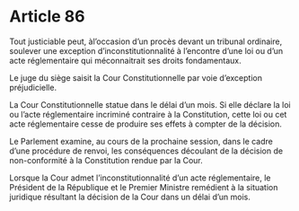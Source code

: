 # Article 86

Tout justiciable peut, àl’occasion d’un procès devant un
tribunal ordinaire, soulever une exception d’inconstitutionnalité à l’encontre d’une loi ou d’un acte réglementaire qui méconnaitrait ses droits fondamentaux.

Le juge du siège saisit la Cour Constitutionnelle par
voie d’exception préjudicielle. 

La Cour Constitutionnelle statue dans le délai d’un mois. Si elle déclare la loi ou l’acte réglementaire incriminé contraire à la Constitution, cette loi ou cet acte réglementaire cesse de produire ses effets à compter de la décision.

Le Parlement examine, au cours de la prochaine session, dans le cadre d’une procédure de renvoi, les conséquences découlant de la décision de non-conformité à la Constitution rendue par la Cour.

Lorsque la Cour admet l’inconstitutionnalité d’un acte réglementaire, le Président de la République et le Premier Ministre remédient à la situation juridique résultant la décision de la Cour dans un délai d’un mois.